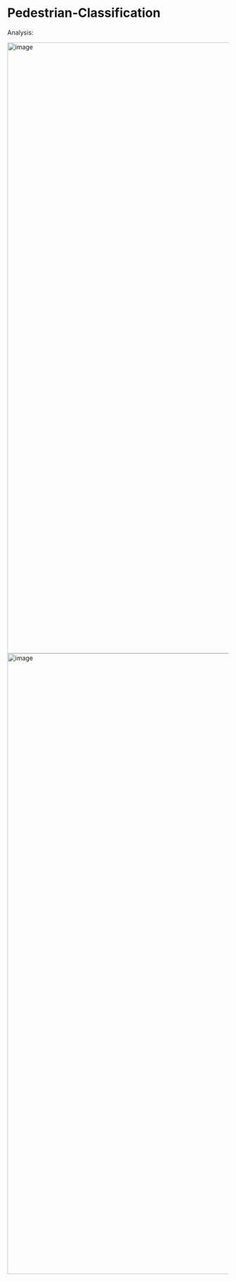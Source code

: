 # Pedestrian-Classification

Analysis:

<img width="1389" alt="image" src="https://github.com/salman-aziz-4425/Pedestrian-Classification/assets/85288719/a7885674-f0f5-4c66-9f75-dfe3e66e1181">

<img width="1411" alt="image" src="https://github.com/salman-aziz-4425/Pedestrian-Classification/assets/85288719/5855f6f7-4132-418a-9dcb-81ba6a22f557">
